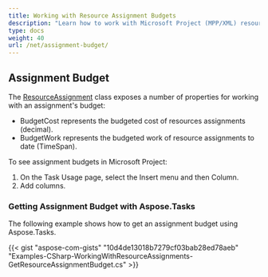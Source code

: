 ```yaml
---
title: Working with Resource Assignment Budgets
description: "Learn how to work with Microsoft Project (MPP/XML) resource assignment budgets using Aspose.Tasks for .NET."
type: docs
weight: 40
url: /net/assignment-budget/
---
```


## **Assignment Budget**
The [ResourceAssignment](https://apireference.aspose.com/tasks/net/aspose.tasks/resourceassignment) class exposes a number of properties for working with an assignment's budget:

- BudgetCost represents the budgeted cost of resources assignments (decimal).
- BudgetWork represents the budgeted work of resource assignments to date (TimeSpan).

To see assignment budgets in Microsoft Project:

1. On the Task Usage page, select the Insert menu and then Column.
2. Add columns.

### **Getting Assignment Budget with Aspose.Tasks**
The following example shows how to get an assignment budget using Aspose.Tasks.

{{< gist "aspose-com-gists" "10d4de13018b7279cf03bab28ed78aeb" "Examples-CSharp-WorkingWithResourceAssignments-GetResourceAssignmentBudget.cs" >}}
